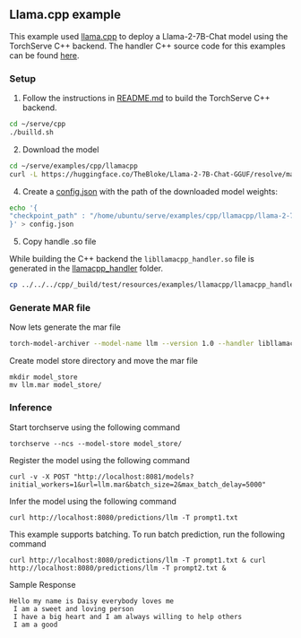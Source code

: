 ## Llama.cpp example

This example used [llama.cpp](https://github.com/ggerganov/llama.cpp) to deploy a Llama-2-7B-Chat model using the TorchServe C++ backend.
The handler C++ source code for this examples can be found [here](./src/).

### Setup
1. Follow the instructions in [README.md](../../../cpp/README.md) to build the TorchServe C++ backend.

```bash
cd ~/serve/cpp
./builld.sh
```

2. Download the model

```bash
cd ~/serve/examples/cpp/llamacpp
curl -L https://huggingface.co/TheBloke/Llama-2-7B-Chat-GGUF/resolve/main/llama-2-7b-chat.Q5_0.gguf?download=true -o llama-2-7b-chat.Q5_0.gguf
```

4. Create a [config.json](config.json) with the path of the downloaded model weights:

```bash
echo '{
"checkpoint_path" : "/home/ubuntu/serve/examples/cpp/llamacpp/llama-2-7b-chat.Q5_0.gguf"
}' > config.json
```

5. Copy handle .so file

While building the C++ backend the `libllamacpp_handler.so` file is generated in the [llamacpp_handler](../../../cpp/_build/test/resources/examples/llamacpp/llamacpp_handler) folder.

```bash
cp ../../../cpp/_build/test/resources/examples/llamacpp/llamacpp_handler/libllamacpp_handler.so ./
```

### Generate MAR file

Now lets generate the mar file

```bash
torch-model-archiver --model-name llm --version 1.0 --handler libllamacpp_handler:LlamaCppHandler --runtime LSP --extra-files config.json
```

Create model store directory and move the mar file

```
mkdir model_store
mv llm.mar model_store/
```

### Inference

Start torchserve using the following command

```
torchserve --ncs --model-store model_store/
```

Register the model using the following command

```
curl -v -X POST "http://localhost:8081/models?initial_workers=1&url=llm.mar&batch_size=2&max_batch_delay=5000"
```

Infer the model using the following command

```
curl http://localhost:8080/predictions/llm -T prompt1.txt
```

This example supports batching. To run batch prediction, run the following command

```
curl http://localhost:8080/predictions/llm -T prompt1.txt & curl http://localhost:8080/predictions/llm -T prompt2.txt &
```

Sample Response

```
Hello my name is Daisy everybody loves me
 I am a sweet and loving person
 I have a big heart and I am always willing to help others
 I am a good
```
